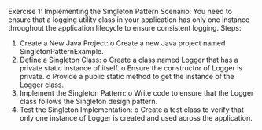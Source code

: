 Exercise 1: Implementing the Singleton Pattern
Scenario: 
You need to ensure that a logging utility class in your application has only one instance throughout the application lifecycle to ensure consistent logging.
Steps:
1.	Create a New Java Project:
  o	Create a new Java project named SingletonPatternExample.
2.	Define a Singleton Class:
  o	Create a class named Logger that has a private static instance of itself.
  o	Ensure the constructor of Logger is private.
  o	Provide a public static method to get the instance of the Logger class.
3.	Implement the Singleton Pattern:
  o	Write code to ensure that the Logger class follows the Singleton design pattern.
4.	Test the Singleton Implementation:
  o	Create a test class to verify that only one instance of Logger is created and used across the application.
